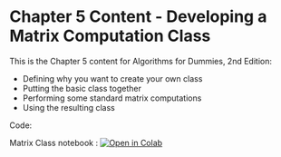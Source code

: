 # Chapter 5 Content - Developing a Matrix Computation Class
This is the Chapter 5 content for Algorithms for Dummies, 2nd Edition:

*	Defining why you want to create your own class
*	Putting the basic class together
*	Performing some standard matrix computations
*	Using the resulting class

Code:

Matrix Class notebook : [![Open in Colab](https://colab.research.google.com/assets/colab-badge.svg)](https://colab.research.google.com/github/lmassaron/algo4d_2ed/blob/master/Chapter05/A4D2E%3B%2005%3B%20Matrix%20Class.ipynb)
